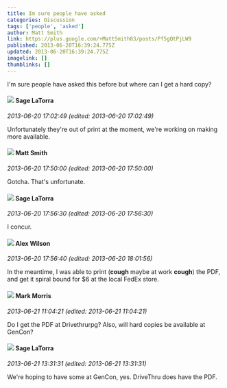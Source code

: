 ```yaml
---
title: Im sure people have asked
categories: Discussion
tags: ['people', 'asked']
author: Matt Smith
link: https://plus.google.com/+MattSmith83/posts/Pf5gQtPjLW9
published: 2013-06-20T16:39:24.775Z
updated: 2013-06-20T16:39:24.775Z
imagelink: []
thumblinks: []
---
```


I&#39;m sure people have asked this before but where can I get a hard copy?
<div id='comment z13fjdsqern0dpiob04cjniqtsyzczabeis'>
  <h4><img src='{{site.baseurl}}//images/avatars/117415966179711277938_photo.jpg'> Sage LaTorra</h4>
      <p><cite>2013-06-20 17:02:49 (edited: 2013-06-20 17:02:49)</cite></p>
        <p>Unfortunately they&#39;re out of print at the moment, we&#39;re working on making more available.</p>
</div>
        

<div id='comment z13fjdsqern0dpiob04cjniqtsyzczabeis'>
  <h4><img src='{{site.baseurl}}//images/avatars/114058978089705547111_photo.jpg'> Matt Smith</h4>
      <p><cite>2013-06-20 17:50:00 (edited: 2013-06-20 17:50:00)</cite></p>
        <p>Gotcha. That&#39;s unfortunate. </p>
</div>
        

<div id='comment z13fjdsqern0dpiob04cjniqtsyzczabeis'>
  <h4><img src='{{site.baseurl}}//images/avatars/117415966179711277938_photo.jpg'> Sage LaTorra</h4>
      <p><cite>2013-06-20 17:56:30 (edited: 2013-06-20 17:56:30)</cite></p>
        <p>I concur.</p>
</div>
        

<div id='comment z13fjdsqern0dpiob04cjniqtsyzczabeis'>
  <h4><img src='{{site.baseurl}}//images/avatars/104515208359712276745_photo.jpg'> Alex Wilson</h4>
      <p><cite>2013-06-20 17:56:40 (edited: 2013-06-20 18:01:56)</cite></p>
        <p>In the meantime, I was able to print (<b>cough</b> maybe at work <b>cough</b>) the PDF, and get it spiral bound for $6 at the local FedEx store.</p>
</div>
        

<div id='comment z13fjdsqern0dpiob04cjniqtsyzczabeis'>
  <h4><img src='{{site.baseurl}}//images/avatars/106961052929487218207_photo.jpg'> Mark Morris</h4>
      <p><cite>2013-06-21 11:04:21 (edited: 2013-06-21 11:04:21)</cite></p>
        <p>Do I get the PDF at Drivethrurpg? Also, will hard copies be available at GenCon?</p>
</div>
        

<div id='comment z13fjdsqern0dpiob04cjniqtsyzczabeis'>
  <h4><img src='{{site.baseurl}}//images/avatars/117415966179711277938_photo.jpg'> Sage LaTorra</h4>
      <p><cite>2013-06-21 13:31:31 (edited: 2013-06-21 13:31:31)</cite></p>
        <p>We&#39;re hoping to have some at GenCon, yes. DriveThru does have the PDF.</p>
</div>
        